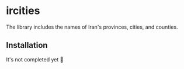 # ircities
The library includes the names of Iran's provinces, cities, and counties.

## Installation
It's not completed yet :construction:
